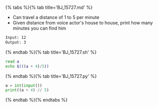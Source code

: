 {% tabs %}{% tab title='BJ_15727.md' %}

* Can travel a distance of 1 to 5 per minute
* Given distance from voice actor's house to house, print how many minutes you can find him

```txt
Input: 12
Output: 3
```

{% endtab %}{% tab title='BJ_15727.sh' %}

```sh
read a
echo $(((a + 4)/5))
```

{% endtab %}{% tab title='BJ_15727.py' %}

```py
a = int(input())
print((a + 4) // 5)
```

{% endtab %}{% endtabs %}
